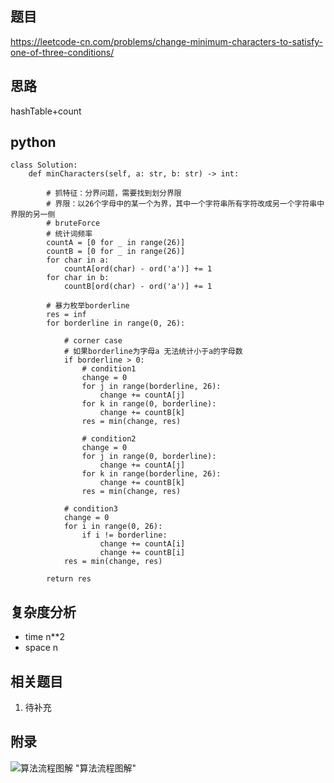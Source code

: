 ## 题目
https://leetcode-cn.com/problems/change-minimum-characters-to-satisfy-one-of-three-conditions/

## 思路
hashTable+count

## python
```python3
class Solution:
    def minCharacters(self, a: str, b: str) -> int:

        # 抓特征：分界问题，需要找到划分界限
        # 界限：以26个字母中的某一个为界，其中一个字符串所有字符改成另一个字符串中界限的另一侧
        # bruteForce
        # 统计词频率
        countA = [0 for _ in range(26)]
        countB = [0 for _ in range(26)]
        for char in a:
            countA[ord(char) - ord('a')] += 1
        for char in b:
            countB[ord(char) - ord('a')] += 1
        
        # 暴力枚举borderline
        res = inf
        for borderline in range(0, 26):   

            # corner case
            # 如果borderline为字母a 无法统计小于a的字母数
            if borderline > 0:
                # condition1
                change = 0
                for j in range(borderline, 26):
                    change += countA[j]
                for k in range(0, borderline):
                    change += countB[k]
                res = min(change, res)

                # condition2
                change = 0
                for j in range(0, borderline):
                    change += countA[j]
                for k in range(borderline, 26):
                    change += countB[k]
                res = min(change, res)
            
            # condition3
            change = 0
            for i in range(0, 26):
                if i != borderline:
                    change += countA[i] 
                    change += countB[i]
            res = min(change, res)
            
        return res  
```
## 复杂度分析
* time n**2
* space n 

## 相关题目
1. 待补充

## 附录
![](https://github.com/user1689/leetcode_memo/blob/main/91code/images/LeetCode_1737.jpeg "算法流程图解") "算法流程图解"
